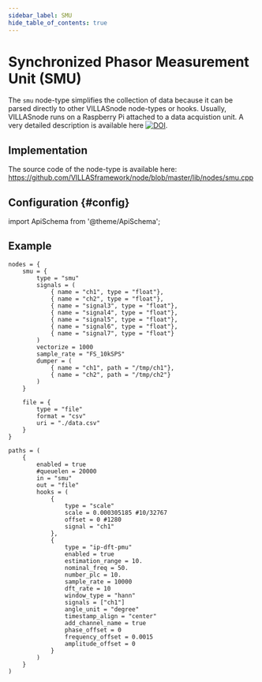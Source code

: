 ```yaml
---
sidebar_label: SMU
hide_table_of_contents: true
---
```


# Synchronized Phasor Measurement Unit (SMU)

The `smu` node-type simplifies the collection of data because it can be parsed directly to other VILLASnode node-types or hooks. 
Usually, VILLASnode runs on a Raspberry Pi attached to a data acquistion unit. 
A very detailed description is available here [![DOI](https://zenodo.org/badge/DOI/10.5281/zenodo.7598136.svg)](https://doi.org/10.5281/zenodo.7598136).

## Implementation

The source code of the node-type is available here:
https://github.com/VILLASframework/node/blob/master/lib/nodes/smu.cpp

## Configuration {#config}

import ApiSchema from '@theme/ApiSchema';

<ApiSchema id="node" example pointer="#/components/schemas/smu" />

## Example

``` url="external/node/etc/examples/nodes/smu.conf" title="node/etc/examples/nodes/smu.conf"
nodes = {
    smu = {
        type = "smu"
        signals = (
            { name = "ch1", type = "float"},
            { name = "ch2", type = "float"},
            { name = "signal3", type = "float"},
            { name = "signal4", type = "float"},
            { name = "signal5", type = "float"},
            { name = "signal6", type = "float"},
            { name = "signal7", type = "float"}
        )
        vectorize = 1000
        sample_rate = "FS_10kSPS"
        dumper = (
            { name = "ch1", path = "/tmp/ch1"},
            { name = "ch2", path = "/tmp/ch2"}
        )
    }

    file = {
        type = "file"
        format = "csv"
        uri = "./data.csv"
    }
}

paths = (
    {
        enabled = true
        #queuelen = 20000
        in = "smu"
        out = "file"
        hooks = (
            {
                type = "scale"
                scale = 0.000305185 #10/32767
                offset = 0 #1280
                signal = "ch1"
            },
            {
                type = "ip-dft-pmu"
                enabled = true
                estimation_range = 10.
                nominal_freq = 50.
                number_plc = 10.
                sample_rate = 10000
                dft_rate = 10
                window_type = "hann"
                signals = ["ch1"]
                angle_unit = "degree"
                timestamp_align = "center"
                add_channel_name = true
                phase_offset = 0
                frequency_offset = 0.0015
                amplitude_offset = 0
            }
        )
    }
)

```
